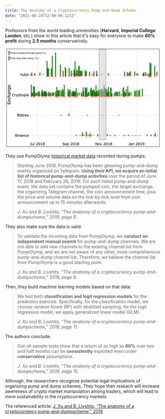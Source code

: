 ```yaml
---
title: The Anatomy of a Cryptocurrency Pump-and-Dump Scheme
date: "2021-08-24T12:00:00.121Z"
---
```


Professors from the world leading universities (**Harvard**, **Imperial College London**, etc.) show in this article that it's easy for everyone to make **60% profit** during **2.5 months** conservatively.

![Pump and dump activities from June 2018 to February 2019](./pnd.png)

They use PumpOlymp [historical market data](https://pumpolymp.com/analytics/all-pumps) recorded during pumps:

> Starting June 2018, PumpOlymp has been gleaning pump-and-dump events organized on Telegram.  **Using their API, we acquire an initial list of historical pump-and-dump activities** over the period of June 17, 2018 and February 26, 2019. For each listed pump-and-dump event, the data set contains the pumped coin, the target exchange, the organizing Telegram channel, the coin announcement time, plus the price and volume data on the tick-by-tick level from coin announcement up to 15 minutes afterwards.
>
> <cite>J. Xu and B. Livshits, “The anatomy of a cryptocurrency pump-and-dumpscheme,” 2019, page 6.</cite>

They also make sure the data is valid:

> To validate the incoming data from PumpOlymp, we **conduct an independent manual search** for pump-and-dump channels. We are not able to add new channels to the existing channel list from PumpOlymp, and we are not aware of any other, more comprehensive pump-and-dump channel list. Therefore, we believe the channel list from PumpOlymp is a good starting point.
>
> <cite>J. Xu and B. Livshits, “The anatomy of a cryptocurrency pump-and-dumpscheme,” 2019, page 6.</cite>

Then, they build machine learning models based on that data:

> We test both **classification and logit regression models** for the prediction exercise. Specifically, for the classification model, we choose random forest (RF) with stratified sampling; for the logit regression model, we apply generalized linear model (GLM).
>
> <cite>J. Xu and B. Livshits, “The anatomy of a cryptocurrency pump-and-dumpscheme,” 2019, page 11.</cite>

The authors conclude:

> Out-of-sample tests show that a return of as high as **60%** over two and half months can be **consistently** exploited even under **conservative** assumptions.
>
> <cite>J. Xu and B. Livshits, “The anatomy of a cryptocurrency pump-and-dumpscheme,” 2019, page 15.</cite>

Although, the researchers recognize potential legal implications of organizing pump and dump schemes. They hope their reseach will increase awereness of crypto market manipulation among traders, which will lead to more sustainability in the cryptocurrency markets.

The referenced article: <a href="https://arxiv.org/abs/1811.10109" target="_blank" rel="noopener noreferrer">J. Xu and B. Livshits, “The anatomy of a cryptocurrency pump-and-dumpscheme,” 2019</a>